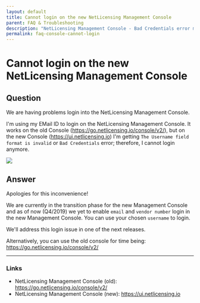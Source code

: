 ```yaml
---
layout: default
title: Cannot login on the new NetLicensing Management Console
parent: FAQ & Troubleshooting
description: "NetLicensing Management Console - Bad Credentials error message during the login"
permalink: faq-console-cannot-login
---
```


Cannot login on the new NetLicensing Management Console
=============

## Question

We are having problems login into the NetLicensing Management Console.

I'm using my EMail ID to login on the NetLicensing Management Console.
It works on the old Console (https://go.netlicensing.io/console/v2/), but on the new Console (https://ui.netlicensing.io) I'm getting `The Username field format is invalid` or `Bad Credentials` error; therefore, I cannot login anymore.

<a href="assets/images/faq-console-cannot-login.png" data-lightbox="paypal" data-title="Bad Credentials" data-alt="Bad Credentials">
  <img src="assets/images/faq-console-cannot-login.png" />
</a>

## Answer

Apologies for this inconvenience!

We are currently in the transition phase for the new Management Console and as of now (Q4/2019) we yet to enable `email` and `vendor number` login in the new Management Console.
You can use your chosen `username` to login.

We'll address this login issue in one of the next releases.


Alternatively, you can use the old console for time being: <a href="https://go.netlicensing.io/console/v2/" class="external-link">https://go.netlicensing.io/console/v2/</a>

---

### Links
- NetLicensing Management Console (old): <a href="https://go.netlicensing.io/console/v2/" class="external-link">https://go.netlicensing.io/console/v2/</a>
- NetLicensing Management Console (new): <a href="https://ui.netlicensing.io" class="external-link">https://ui.netlicensing.io</a>
